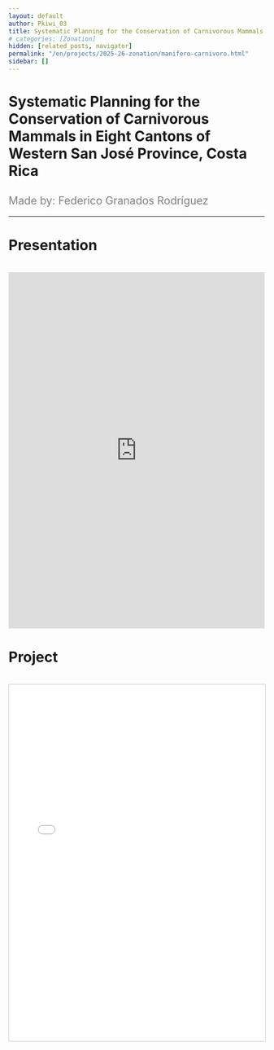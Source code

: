 ```yaml
---
layout: default
author: Pkiwi_03
title: Systematic Planning for the Conservation of Carnivorous Mammals in Eight Cantons of Western San José Province, Costa Rica
# categories: [Zonation]
hidden: [related_posts, navigator]
permalink: "/en/projects/2025-26-zonation/manifero-carnivoro.html"
sidebar: []
---
```


# Systematic Planning for the Conservation of Carnivorous Mammals in Eight Cantons of Western San José Province, Costa Rica

<h2 style="color: gray; font-weight: normal;">
Made by: Federico Granados Rodríguez  
</h2>

---

# Presentation
<br>

<iframe width="100%" height="700" src="https://www.youtube.com/embed/kDTlgXlLG6Q?si=_FtY9KD_u80EeAcY" frameborder="0" allow="accelerometer; autoplay; clipboard-write; encrypted-media; gyroscope; picture-in-picture; web-share" referrerpolicy="strict-origin-when-cross-origin" allowfullscreen></iframe>

<br>

# Project
<br>

<iframe 
    src="/assets/pdf/2024-10-r/2025-06-zoonation/federico_granados.pdf" 
    width="100%" 
    height="700" 
    style="border: 1px solid #ccc;"
></iframe>